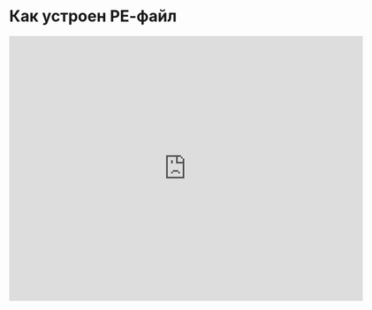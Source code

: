 # Как устроен РЕ-файл
<iframe width="640" height="480" src="https://www.youtube.com/embed/-votu30GtkM?list=PLU-TUGRFxOHix3dnJuSO5QqA2xCH22O3Q" frameborder="0" allowfullscreen></iframe>
